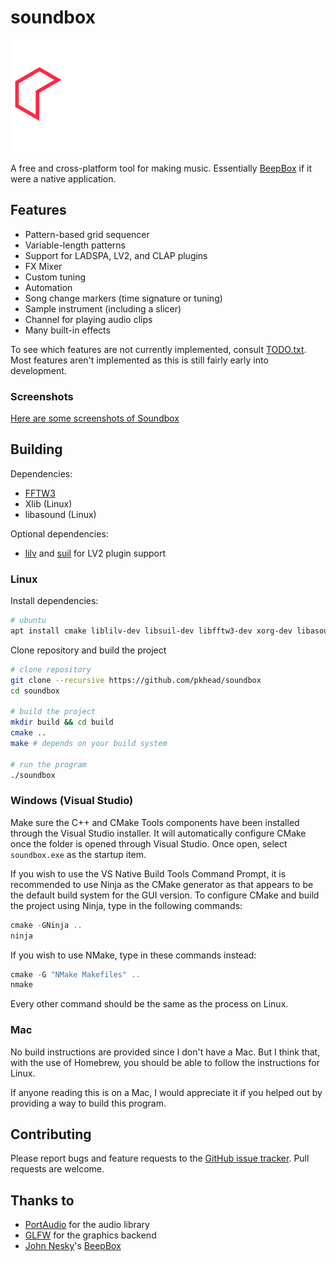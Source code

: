 # soundbox
![logo](logo.svg)

A free and cross-platform tool for making music. Essentially [BeepBox](https://www.beepbox.co/) if it were a native application.

## Features
- Pattern-based grid sequencer
- Variable-length patterns
- Support for LADSPA, LV2, and CLAP plugins
- FX Mixer
- Custom tuning
- Automation
- Song change markers (time signature or tuning)
- Sample instrument (including a slicer)
- Channel for playing audio clips
- Many built-in effects

To see which features are not currently implemented, consult [TODO.txt](TODO.txt).
Most features aren't implemented as this is still fairly early into development.

### Screenshots
[Here are some screenshots of Soundbox](screenshots/README.md)

## Building
Dependencies:
- [FFTW3](http://www.fftw.org/index.html)
- Xlib (Linux)
- libasound (Linux)

Optional dependencies:
- [lilv](http://drobilla.net/software/lilv.html) and [suil](http://drobilla.net/software/suil.html) for LV2 plugin support

### Linux
Install dependencies:
```bash
# ubuntu
apt install cmake liblilv-dev libsuil-dev libfftw3-dev xorg-dev libasound-dev
```

Clone repository and build the project
```bash
# clone repository
git clone --recursive https://github.com/pkhead/soundbox
cd soundbox

# build the project
mkdir build && cd build
cmake ..
make # depends on your build system

# run the program
./soundbox
```

### Windows (Visual Studio)
Make sure the C++ and CMake Tools components have been installed through the Visual Studio installer.
It will automatically configure CMake once the folder is opened through Visual Studio. Once open, select `soundbox.exe` as the startup item.

If you wish to use the VS Native Build Tools Command Prompt, it is recommended to use Ninja as the CMake generator as
that appears to be the default build system for the GUI version. To configure
CMake and build the project using Ninja, type in the following commands:
```powershell
cmake -GNinja ..
ninja
```
If you wish to use NMake, type in these commands instead:
```powershell
cmake -G "NMake Makefiles" ..
nmake
```
Every other command should be the same as the process on Linux.

### Mac
No build instructions are provided since I don't have a Mac. But I think that, with the use of Homebrew, you
should be able to follow the instructions for Linux.

If anyone reading this is on a Mac, I would appreciate it if you helped out by providing a way
to build this program.

## Contributing
Please report bugs and feature requests to the [GitHub issue tracker](https://github.com/pkhead/soundbox/issues).
Pull requests are welcome.

## Thanks to
- [PortAudio](http://www.portaudio.com/) for the audio library
- [GLFW](https://www.glfw.org/) for the graphics backend
- [John Nesky](http://www.johnnesky.com/)'s [BeepBox](https://www.beepbox.co)
